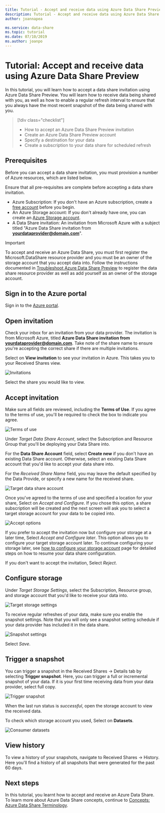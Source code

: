 ```yaml
---
title: Tutorial - Accept and receive data using Azure Data Share Preview
description: Tutorial - Accept and receive data using Azure Data Share Preview
author: joannapea

ms.service: data-share
ms.topic: tutorial
ms.date: 07/10/2019
ms.author: joanpo
---
```

# Tutorial: Accept and receive data using Azure Data Share Preview

In this tutorial, you will learn how to accept a data share invitation using Azure Data Share Preview. You will learn how to receive data being shared with you, as well as how to enable a regular refresh interval to ensure that you always have the most recent snapshot of the data being shared with you. 

> [!div class="checklist"]
> * How to accept an Azure Data Share Preview invitation
> * Create an Azure Data Share Preview account
> * Specify a destination for your data
> * Create a subscription to your data share for scheduled refresh

## Prerequisites
Before you can accept a data share invitation, you must provision a number of Azure resources, which are listed below. 

Ensure that all pre-requisites are complete before accepting a data share invitation. 

* Azure Subscription: If you don't have an Azure subscription, create a [free account](https://azure.microsoft.com/free/) before you begin.
* An Azure Storage account: If you don't already have one, you can create an [Azure Storage account](https://docs.microsoft.com/azure/storage/common/storage-quickstart-create-account). 
* A Data Share invitation: An invitation from Microsoft Azure with a subject titled "Azure Data Share invitation from **<yourdataprovider@domain.com>**".

> [!IMPORTANT]
> To accept and receive an Azure Data Share, you must first register the Microsoft.DataShare resource provider and you must be an owner of the storage account that you accept data into. Follow the instructions documented in [Troubleshoot Azure Data Share Preview](data-share-troubleshoot.md) to register the data share resource provider as well as add yourself as an owner of the storage account. 

## Sign in to the Azure portal

Sign in to the [Azure portal](https://portal.azure.com/).

## Open invitation

Check your inbox for an invitation from your data provider. The invitation is from Microsoft Azure, titled **Azure Data Share invitation from <yourdataprovider@domain.com>**. Take note of the share name to ensure you're accepting the correct share if there are multiple invitations. 

Select on **View invitation** to see your invitation in Azure. This takes you to your Received Shares view.

![Invitations](./media/invitations.png "List of invitations") 

Select the share you would like to view. 

## Accept invitation
Make sure all fields are reviewed, including the **Terms of Use**. If you agree to the terms of use, you'll be required to check the box to indicate you agree. 

![Terms of use](./media/terms-of-use.png "Terms of use") 

Under *Target Data Share Account*, select the Subscription and Resource Group that you'll be deploying your Data Share into. 

For the **Data Share Account** field, select **Create new** if you don't have an existing Data Share account. Otherwise, select an existing Data Share account that you'd like to accept your data share into. 

For the *Received Share Name* field, you may leave the default specified by the Data Provide, or specify a new name for the received share. 

![Target data share account](./media/target-data-share.png "Target data share account") 

Once you've agreed to the terms of use and specified a location for your share, Select on *Accept and Configure*. If you chose this option, a share subscription will be created and the next screen will ask you to select a target storage account for your data to be copied into. 

![Accept options](./media/accept-options.png "Accept options") 

If you prefer to accept the invitation now but configure your storage at a later time, Select *Accept and Configure later*. This option allows you to configure your target storage account later. To continue configuring your storage later, see [how to configure your storage account](how-to-configure-mapping.md) page for detailed steps on how to resume your data share configuration. 

If you don't want to accept the invitation, Select *Reject*. 

## Configure storage
Under *Target Storage Settings*, select the Subscription, Resource group, and storage account that you'd like to receive your data into. 

![Target storage settings](./media/target-storage-settings.png "Target storage") 

To receive regular refreshes of your data, make sure you enable the snapshot settings. Note that you will only see a snapshot setting schedule if your data provider has included it in the data share. 

![Snapshot settings](./media/snapshot-settings.png "Snapshot settings") 

Select *Save*. 

## Trigger a snapshot

You can trigger a snapshot in the Received Shares -> Details tab by selecting **Trigger snapshot**. Here, you can trigger a full or  incremental snapshot of your data. If it is your first time receiving data from your data provider, select full copy. 

![Trigger snapshot](./media/trigger-snapshot.png "Trigger snapshot") 

When the last run status is *successful*, open the storage account to view the received data. 

To check which storage account you used, Select on **Datasets**. 

![Consumer datasets](./media/consumer-datasets.png "Consumer dataset mapping") 

## View history
To view a history of your snapshots, navigate to Received Shares -> History. Here you'll find a history of all snapshots that were generated for the past 60 days. 

## Next steps
In this tutorial, you learnt how to accept and receive an Azure Data Share. To learn more about Azure Data Share concepts, continue to [Concepts: Azure Data Share Terminology](terminology.md).